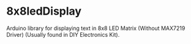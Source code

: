 # 8x8ledDisplay
Arduino library for displaying text in 8x8 LED Matrix (Without MAX7219 Driver) (Usually found in DIY Electronics Kit).

